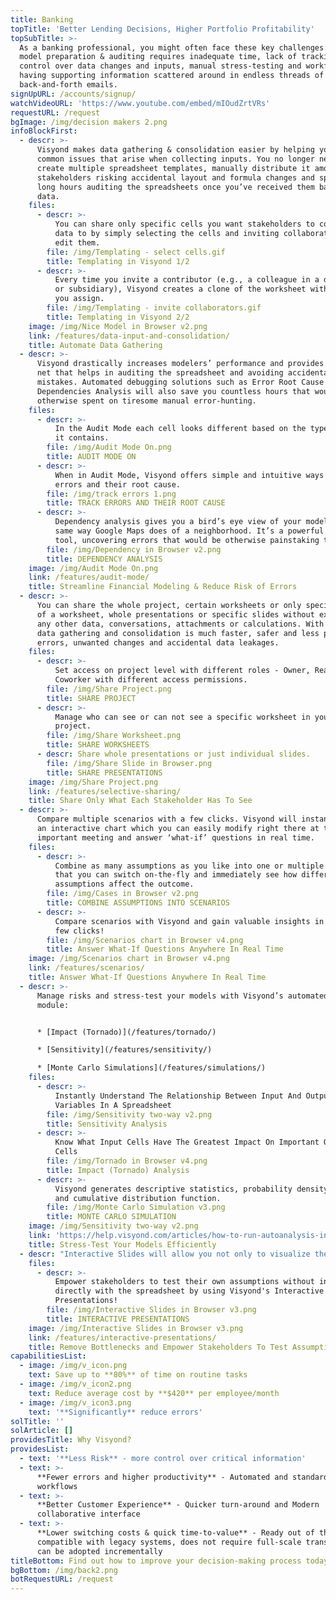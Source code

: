 ```yaml
---
title: Banking
topTitle: 'Better Lending Decisions, Higher Portfolio Profitability'
topSubTitle: >-
  As a banking professional, you might often face these key challenges: ad-hoc
  model preparation & auditing requires inadequate time, lack of tracking &
  control over data changes and inputs, manual stress-testing and workflows, and
  having supporting information scattered around in endless threads of
  back-and-forth emails.
signUpURL: /accounts/signup/
watchVideoURL: 'https://www.youtube.com/embed/mIOudZrtVRs'
requestURL: /request
bgImage: /img/decision makers 2.png
infoBlockFirst:
  - descr: >-
      Visyond makes data gathering & consolidation easier by helping you avoid
      common issues that arise when collecting inputs. You no longer need to
      create multiple spreadsheet templates, manually distribute it among
      stakeholders risking accidental layout and formula changes and spending
      long hours auditing the spreadsheets once you’ve received them back with
      data.
    files:
      - descr: >-
          You can share only specific cells you want stakeholders to contribute
          data to by simply selecting the cells and inviting collaborators to
          edit them.
        file: /img/Templating - select cells.gif
        title: Templating in Visyond 1/2
      - descr: >-
          Every time you invite a contributor (e.g., a colleague in a department
          or subsidiary), Visyond creates a clone of the worksheet with a name
          you assign.
        file: /img/Templating - invite collaborators.gif
        title: Templating in Visyond 2/2
    image: /img/Nice Model in Browser v2.png
    link: /features/data-input-and-consolidation/
    title: Automate Data Gathering
  - descr: >-
      Visyond drastically increases modelers’ performance and provides a safety
      net that helps in auditing the spreadsheet and avoiding accidental
      mistakes. Automated debugging solutions such as Error Root Cause and Cell
      Dependencies Analysis will also save you countless hours that would be
      otherwise spent on tiresome manual error-hunting.
    files:
      - descr: >-
          In the Audit Mode each cell looks different based on the type of data
          it contains.
        file: /img/Audit Mode On.png
        title: AUDIT MODE ON
      - descr: >-
          When in Audit Mode, Visyond offers simple and intuitive ways to track
          errors and their root cause.
        file: /img/track errors 1.png
        title: TRACK ERRORS AND THEIR ROOT CAUSE
      - descr: >-
          Dependency analysis gives you a bird’s eye view of your model in the
          same way Google Maps does of a neighborhood. It’s a powerful auditing
          tool, uncovering errors that would be otherwise painstaking to catch.
        file: /img/Dependency in Browser v2.png
        title: DEPENDENCY ANALYSIS
    image: /img/Audit Mode On.png
    link: /features/audit-mode/
    title: Streamline Financial Modeling & Reduce Risk of Errors
  - descr: >-
      You can share the whole project, certain worksheets or only specific parts
      of a worksheet, whole presentations or specific slides without exposing
      any other data, conversations, attachments or calculations. With this,
      data gathering and consolidation is much faster, safer and less prone to
      errors, unwanted changes and accidental data leakages.
    files:
      - descr: >-
          Set access on project level with different roles - Owner, Reader,
          Coworker with different access permissions.
        file: /img/Share Project.png
        title: SHARE PROJECT
      - descr: >-
          Manage who can see or can not see a specific worksheet in your
          project.
        file: /img/Share Worksheet.png
        title: SHARE WORKSHEETS
      - descr: Share whole presentations or just individual slides.
        file: /img/Share Slide in Browser.png
        title: SHARE PRESENTATIONS
    image: /img/Share Project.png
    link: /features/selective-sharing/
    title: Share Only What Each Stakeholder Has To See
  - descr: >-
      Compare multiple scenarios with a few clicks. Visyond will instantly build
      an interactive chart which you can easily modify right there at the
      important meeting and answer ‘what-if’ questions in real time.
    files:
      - descr: >-
          Combine as many assumptions as you like into one or multiple scenarios
          that you can switch on-the-fly and immediately see how different
          assumptions affect the outcome.
        file: /img/Cases in Browser v2.png
        title: COMBINE ASSUMPTIONS INTO SCENARIOS
      - descr: >-
          Compare scenarios with Visyond and gain valuable insights in just a
          few clicks!
        file: /img/Scenarios chart in Browser v4.png
        title: Answer What-If Questions Anywhere In Real Time
    image: /img/Scenarios chart in Browser v4.png
    link: /features/scenarios/
    title: Answer What-If Questions Anywhere In Real Time
  - descr: >-
      Manage risks and stress-test your models with Visyond’s automated analysis
      module: 


      * [Impact (Tornado)](/features/tornado/)

      * [Sensitivity](/features/sensitivity/)

      * [Monte Carlo Simulations](/features/simulations/)
    files:
      - descr: >-
          Instantly Understand The Relationship Between Input And Output
          Variables In A Spreadsheet
        file: /img/Sensitivity two-way v2.png
        title: Sensitivity Analysis
      - descr: >-
          Know What Input Cells Have The Greatest Impact On Important Output
          Cells
        file: /img/Tornado in Browser v4.png
        title: Impact (Tornado) Analysis
      - descr: >-
          Visyond generates descriptive statistics, probability density function
          and cumulative distribution function.
        file: /img/Monte Carlo Simulation v3.png
        title: MONTE CARLO SIMULATION
    image: /img/Sensitivity two-way v2.png
    link: 'https://help.visyond.com/articles/how-to-run-autoanalysis-in-visyond/'
    title: Stress-Test Your Models Efficiently
  - descr: "Interactive Slides will allow you not only to visualize the data but also provide a secure environment for your stakeholders to play with assumptions.\r\n\r\nWhen you change an input field you will see charts and calculations updated and automatically synced just for you and it will not affect anyone else’s views or the underlying spreadsheet.\r\n"
    files:
      - descr: >-
          Empower stakeholders to test their own assumptions without interacting
          directly with the spreadsheet by using Visyond's Interactive
          Presentations!
        file: /img/Interactive Slides in Browser v3.png
        title: INTERACTIVE PRESENTATIONS
    image: /img/Interactive Slides in Browser v3.png
    link: /features/interactive-presentations/
    title: Remove Bottlenecks and Empower Stakeholders To Test Assumptions
capabilitiesList:
  - image: /img/v_icon.png
    text: Save up to **80%** of time on routine tasks
  - image: /img/v_icon2.png
    text: Reduce average cost by **$420** per employee/month
  - image: /img/v_icon3.png
    text: '**Significantly** reduce errors'
solTitle: ''
solArticle: []
providesTitle: Why Visyond?
providesList:
  - text: '**Less Risk** - more control over critical information'
  - text: >-
      **Fewer errors and higher productivity** - Automated and standardized
      workflows
  - text: >-
      **Better Customer Experience** - Quicker turn-around and Modern
      collaborative interface
  - text: >-
      **Lower switching costs & quick time-to-value** - Ready out of the box,
      compatible with legacy systems, does not require full-scale transition &
      can be adopted incrementally
titleBottom: Find out how to improve your decision-making process today
bgBottom: /img/back2.png
botRequestURL: /request
---
```


